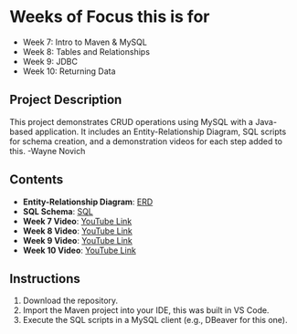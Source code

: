 # Weeks of Focus this is for
- Week 7: Intro to Maven & MySQL
- Week 8: Tables and Relationships
- Week 9: JDBC
- Week 10: Returning Data

## Project Description
This project demonstrates CRUD operations using MySQL with a Java-based application. It includes an Entity-Relationship Diagram, SQL scripts for schema creation, and a demonstration videos for each step added to this.
-Wayne Novich

## Contents
- **Entity-Relationship Diagram**: [ERD](src\main\resources\ERD.drawio.png)
- **SQL Schema**: [SQL](src\main\resources\projects-schema.sql)
- **Week 7 Video**: [YouTube Link](https://youtu.be/bE7pRS-j9KM)
- **Week 8 Video**: [YouTube Link](https://youtu.be/fz8fQJok14w)
- **Week 9 Video**: [YouTube Link](https://youtu.be/v1HNxx5wP1I)
- **Week 10 Video**: [YouTube Link]()

## Instructions
1. Download the repository.
2. Import the Maven project into your IDE, this was built in VS Code.
3. Execute the SQL scripts in a MySQL client (e.g., DBeaver for this one).

